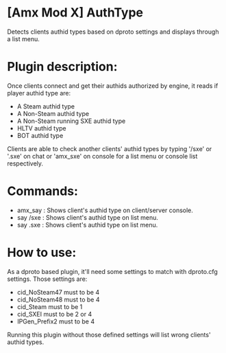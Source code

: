 # [Amx Mod X] AuthType
Detects clients authid types based on dproto settings and displays through a list menu.

# Plugin description:
Once clients connect and get their authids authorized by engine, it reads if player authid type are:
* A Steam authid type
* A Non-Steam authid type
* A Non-Steam running SXE authid type
* HLTV authid type
* BOT authid type

Clients are able to check another clients' authid types by typing '/sxe' or '.sxe' on chat or 'amx_sxe' on console for a list menu or console list respectively.

# Commands:
* amx_say : Shows client's authid type on client/server console.
* say /sxe : Shows client's authid type on list menu.
* say .sxe : Shows client's authid type on list menu.

# How to use:
As a dproto based plugin, it'll need some settings to match with dproto.cfg settings. Those settings are:
* cid_NoSteam47   must to be 4
* cid_NoSteam48   must to be 4
* cid_Steam       must to be 1
* cid_SXEI        must to be 2 or 4
* IPGen_Prefix2   must to be 4

Running this plugin without those defined settings will list wrong clients' authid types.
